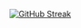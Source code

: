 [![GitHub Streak](https://github-readme-streak-stats.herokuapp.com?user=joqwer&theme=github_dark&hide_border=true)](https://git.io/streak-stats)

<!---
joqwer/joqwer is a ✨ special ✨ repository because its `README.md` (this file) appears on your GitHub profile.
You can click the Preview link to take a look at your changes.
--->
